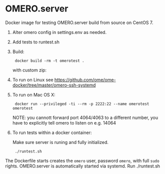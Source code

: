 OMERO.server
=========

Docker image for testing OMERO.server build from source on CentOS 7.

1. Alter omero config in settings.env as needed.

2. Add tests to runtest.sh

3. Build:

        docker build -rm -t omerotest .

    with custom zip:

4. To run on Linux see https://github.com/ome/ome-docker/tree/master/omero-ssh-systemd

5. To run on Mac OS X:

        docker run --privileged -ti --rm -p 2222:22 --name omerotest omerotest

    NOTE: you cannott forward port 4064/4063 to a different number, you have to explicitly tell omero to listen on e.g. 14064

6. To run tests within a docker container:

    Make sure server is runing and fully initialized.

        ./runtest.sh

The Dockerfile starts creates the `omero` user, password `omero`, with full `sudo` rights. OMERO.server is automatically started via systemd. Run ./runtest.sh
